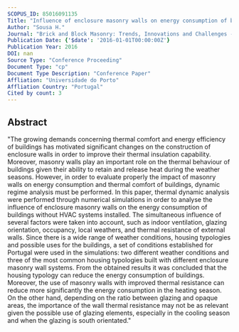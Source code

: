 ```yaml
---
SCOPUS_ID: 85016091135
Title: "Influence of enclosure masonry walls on energy consumption of buildings"
Author: "Sousa H."
Journal: "Brick and Block Masonry: Trends, Innovations and Challenges - Proceedings of the 16th International Brick and Block Masonry Conference, IBMAC 2016"
Publication Date: {'$date': '2016-01-01T00:00:00Z'}
Publication Year: 2016
DOI: nan
Source Type: "Conference Proceeding"
Document Type: "cp"
Document Type Description: "Conference Paper"
Affliation: "Universidade do Porto"
Affliation Country: "Portugal"
Cited by count: 3
---
```


## Abstract
"The growing demands concerning thermal comfort and energy efficiency of buildings has motivated significant changes on the construction of enclosure walls in order to improve their thermal insulation capability. Moreover, masonry walls play an important role on the thermal behaviour of buildings given their ability to retain and release heat during the weather seasons. However, in order to evaluate properly the impact of masonry walls on energy consumption and thermal comfort of buildings, dynamic regime analysis must be performed. In this paper, thermal dynamic analysis were performed through numerical simulations in order to analyse the influence of enclosure masonry walls on the energy consumption of buildings without HVAC systems installed. The simultaneous influence of several factors were taken into account, such as indoor ventilation, glazing orientation, occupancy, local weathers, and thermal resistance of external walls. Since there is a wide range of weather conditions, housing typologies and possible uses for the buildings, a set of conditions established for Portugal were used in the simulations: two different weather conditions and three of the most common housing typologies built with different enclosure masonry wall systems. From the obtained results it was concluded that the housing typology can reduce the energy consumption of buildings. Moreover, the use of masonry walls with improved thermal resistance can reduce more significantly the energy consumption in the heating season. On the other hand, depending on the ratio between glazing and opaque areas, the importance of the wall thermal resistance may not be as relevant given the possible use of glazing elements, especially in the cooling season and when the glazing is south orientated."
